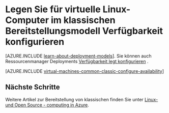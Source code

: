 <properties
    pageTitle="Verfügbarkeit wird für klassische Linux VMs | Microsoft Azure"
    description="Konfigurieren Sie eine Verfügbarkeit für einen neuen oder vorhandenen virtuellen Linux-Maschine im klassischen Bereitstellungsmodell mit der Azure-Portal Azure PowerShell festgelegt."
    services="virtual-machines-linux"
    documentationCenter=""
    authors="cynthn"
    manager="timlt"
    editor=""
    tags="azure-service-management"/>

<tags
    ms.service="virtual-machines-linux"
    ms.workload="infrastructure-services"
    ms.tgt_pltfrm="vm-linux"
    ms.devlang="na"
    ms.topic="article"
    ms.date="07/12/2016"
    ms.author="cynthn"/>

# <a name="how-to-configure-an-availability-set-for-linux-virtual-machines-in-the-classic-deployment-model"></a>Legen Sie für virtuelle Linux-Computer im klassischen Bereitstellungsmodell Verfügbarkeit konfigurieren

[AZURE.INCLUDE [learn-about-deployment-models](../../includes/learn-about-deployment-models-classic-include.md)]. Sie können auch Ressourcenmanager Deployments [Verfügbarkeit legt konfigurieren](azure-cli-arm-commands.md#azure-availset-commands-to-manage-your-availability-sets) .

[AZURE.INCLUDE [virtual-machines-common-classic-configure-availability](../../includes/virtual-machines-common-classic-configure-availability.md)]


## <a name="next-steps"></a>Nächste Schritte 

Weitere Artikel zur Bereitstellung von klassischen finden Sie unter [Linux- und Open Source - computing in Azure](virtual-machines-linux-opensource-links.md).